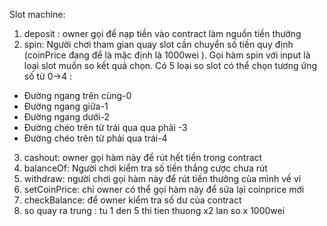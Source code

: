 Slot machine:
1. deposit : owner gọi để nạp tiền vào contract làm nguồn tiền thưởng
2. spin: Người chơi tham gian quay slot cần chuyển số tiền quy định (coinPrice đang để là mặc định là 1000wei ). Gọi hàm spin với input là loại slot muốn so kết quả chọn. Có 5 loại so slot có thể chọn tương ứng số từ 0->4 : 
- Đường ngang trên cùng-0
- Đường ngang giữa-1
- Đường ngang dưới-2
- Đường chéo trên từ trái qua qua phải -3
- Đường chéo trên từ phải qua trái-4
3. cashout: owner gọi hàm này để rút hết tiền trong contract
2. balanceOf: Người chơi kiểm tra số tiền thắng cược chưa rút 
3. withdraw: người chơi gọi hàm này để rút tiền thưởng của mình về ví 
4. setCoinPrice: chỉ owner có thể gọi hàm này để sửa lại coinprice mới
5. checkBalance: để owner kiểm tra số dư của contract
6. so quay ra trung : tu 1 den 5 thi tien thuong x2 lan so x 1000wei

